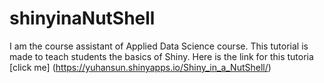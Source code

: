 # shinyinaNutShell



I am the course assistant of Applied Data Science course. This tutorial is made to teach students the basics of Shiny.
Here is the link for this tutoria [click me] (https://yuhansun.shinyapps.io/Shiny_in_a_NutShell/)

